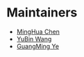 # Maintainers

- [MingHua Chen](https://github.com/AlexanderChen1989)
- [YuBin Wang](https://github.com/linuxr)
- [GuangMing Ye](https://github.com/ygmpkk)
